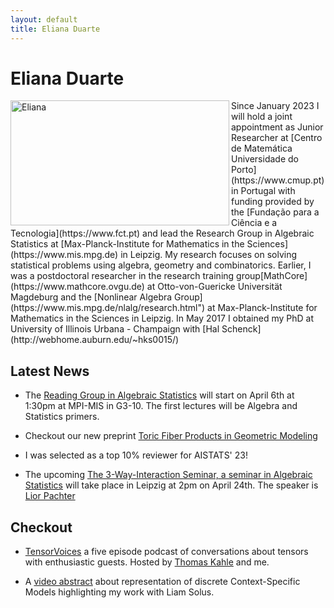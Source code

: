 ```yaml
---
layout: default
title: Eliana Duarte 
---
```


# Eliana Duarte
<img src="/assets/Eliana.jpg" alt="Eliana" align="left" style="width:350px;height:200px;">
Since January 2023 I will hold a joint appointment as Junior Researcher at [Centro de Matemática Universidade do Porto](https://www.cmup.pt) in Portugal with funding provided by
the [Fundação para a Ciência e a Tecnologia](https://www.fct.pt)   and 
lead the Research Group in Algebraic Statistics at  [Max-Planck-Institute for Mathematics in the Sciences](https://www.mis.mpg.de) in 
Leipzig. My research focuses on solving statistical problems using algebra, geometry and combinatorics.
Earlier, I was a postdoctoral researcher in the research training group[MathCore](https://www.mathcore.ovgu.de) at Otto-von-Guericke Universität Magdeburg
and the [Nonlinear Algebra Group](https://www.mis.mpg.de/nlalg/research.html") at Max-Planck-Institute for Mathematics in the Sciences in Leipzig. In May 2017 I obtained my PhD at University of Illinois Urbana - Champaign with
[Hal Schenck](http://webhome.auburn.edu/~hks0015/)

## Latest News
* The [Reading Group in Algebraic Statistics](https://emduart2.github.io/2023/03/15/ReadingGroupAstat.html) will start on April 6th at 1:30pm at MPI-MIS in G3-10. The first lectures will be Algebra and Statistics primers.

* Checkout our new preprint [Toric Fiber Products in Geometric Modeling](https://arxiv.org/abs/2303.08754)

* I was selected as a top 10% reviewer for AISTATS' 23!

* The upcoming  [The 3-Way-Interaction Seminar, a seminar in Algebraic Statistics](http://3-way-interaction.de) will take place in Leipzig at 2pm on April 24th. The speaker is
[Lior Pachter](https://pachterlab.github.io/biography.html)

## Checkout
* [TensorVoices](https://tensorvoices.de) a five episode podcast of conversations about tensors with enthusiastic guests. Hosted by 
    [Thomas Kahle](https://thomas-kahle.de) and me.

* A [video abstract](https://www.youtube.com/watch?v=CccVNRFmR1I) about representation of discrete Context-Specific Models highlighting my work with Liam Solus.